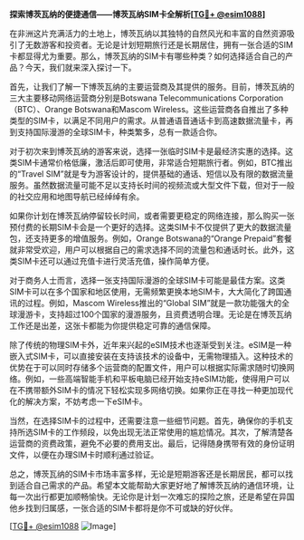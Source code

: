 **探索博茨瓦纳的便捷通信——博茨瓦纳SIM卡全解析[[TG💪+ @esim1088](https://t.me/s/esim1088)]**

在非洲这片充满活力的土地上，博茨瓦纳以其独特的自然风光和丰富的自然资源吸引了无数游客和投资者。无论是计划短期旅行还是长期居住，拥有一张合适的SIM卡都显得尤为重要。那么，博茨瓦纳的SIM卡有哪些种类？如何选择适合自己的产品？今天，我们就来深入探讨一下。

首先，让我们了解一下博茨瓦纳的主要运营商及其提供的服务。目前，博茨瓦纳的三大主要移动网络运营商分别是Botswana Telecommunications Corporation（BTC）、Orange Botswana和Mascom Wireless。这些运营商各自推出了多种类型的SIM卡，以满足不同用户的需求。从普通语音通话卡到高速数据流量卡，再到支持国际漫游的全球SIM卡，种类繁多，总有一款适合你。

对于初次来到博茨瓦纳的游客来说，选择一张临时SIM卡是最经济实惠的选择。这类SIM卡通常价格低廉，激活后即可使用，非常适合短期旅行者。例如，BTC推出的“Travel SIM”就是专为游客设计的，提供基础的通话、短信以及有限的数据流量服务。虽然数据流量可能不足以支持长时间的视频流或大型文件下载，但对于一般的社交应用和地图导航已经绰绰有余。

如果你计划在博茨瓦纳停留较长时间，或者需要更稳定的网络连接，那么购买一张预付费的长期SIM卡会是一个更好的选择。这类SIM卡不仅提供了更大的数据流量包，还支持更多的增值服务。例如，Orange Botswana的“Orange Prepaid”套餐就非常受欢迎，用户可以根据自己的需求选择不同的流量包和通话时长。此外，这类SIM卡还可以通过充值卡进行灵活充值，操作简单方便。

对于商务人士而言，选择一张支持国际漫游的全球SIM卡可能是最佳方案。这类SIM卡可以在多个国家和地区使用，无需频繁更换本地SIM卡，大大简化了跨国通讯的过程。例如，Mascom Wireless推出的“Global SIM”就是一款功能强大的全球漫游卡，支持超过100个国家的漫游服务，且资费透明合理。无论是在博茨瓦纳工作还是出差，这张卡都能为你提供稳定可靠的通信保障。

除了传统的物理SIM卡外，近年来兴起的eSIM技术也逐渐受到关注。eSIM是一种嵌入式SIM卡，可以直接安装在支持该技术的设备中，无需物理插入。这种技术的优势在于可以同时存储多个运营商的配置文件，用户可以根据实际需求随时切换网络。例如，一些高端智能手机和平板电脑已经开始支持eSIM功能，使得用户可以在不携带额外SIM卡的情况下轻松实现多网络切换。如果你正在寻找一种更加现代化的解决方案，不妨考虑一下eSIM卡。

当然，在选择SIM卡的过程中，还需要注意一些细节问题。首先，确保你的手机支持所选SIM卡的工作频段，以免出现无法正常使用的尴尬情况。其次，了解清楚各运营商的资费政策，避免不必要的费用支出。最后，记得随身携带有效的身份证明文件，以便在办理SIM卡时顺利通过验证。

总之，博茨瓦纳的SIM卡市场丰富多样，无论是短期游客还是长期居民，都可以找到适合自己需求的产品。希望本文能帮助大家更好地了解博茨瓦纳的通信环境，让每一次出行都更加顺畅愉快。无论你是计划一次难忘的探险之旅，还是希望在异国他乡找到归属感，一张合适的SIM卡都将是你不可或缺的好伙伴。

[[TG💪+ @esim1088](https://t.me/s/esim1088) ![Image](https://i.postimg.cc/4NQfJmqS/Snipaste-2025-05-13-00-14-12.png)]